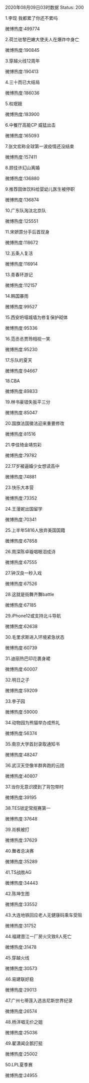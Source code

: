 2020年08月09日03时数据
Status: 200

1.李现 我都累了你还不累吗

微博热度:499774

2.荷兰驻黎巴嫩大使夫人在爆炸中身亡

微博热度:190845

3.穿越火线12周年

微博热度:190413

4.三十而已大结局

微博热度:186036

5.权珉娥

微博热度:183900

6.中餐厅高能CP 威猛出击

微博热度:165093

7.张文宏称全球第一波疫情还没结束

微博热度:157411

8.顾佳许幻山离婚

微博热度:136880

9.推荐固体饮料给婴幼儿医生被停职

微博热度:136874

10.广东队淘汰北京队

微博热度:125551

11.宋妍霏分手后首现身

微博热度:118672

12.五条人复活

微博热度:116914

13.青春环游记

微博热度:112157

14.韩国暴雨

微博热度:99527

15.西安坍塌城墙为修复保护砌体

微博热度:95336

16.范丞丞贾玲相视一笑

微博热度:95230

17.乐队的夏天

微博热度:94667

18.CBA

微博热度:89833

19.林书豪错失扳平三分

微博热度:85047

20.国旗法国徽法迎来重要修改

微博热度:81516

21.李佳琦金靖剪彩

微博热度:79782

22.17岁被逼婚少女想读高中

微博热度:74881

23.快乐大本营

微博热度:73352

24.王漫妮出国留学

微博热度:70341

25.上半年5816人放弃美国国籍

微博热度:67858

26.周深陈卓璇唱眼泪成诗

微博热度:67555

27.钟汉良一秒入戏

微博热度:67526

28.这就是街舞齐舞battle

微博热度:67185

29.iPhone12或支持北斗导航

微博热度:62638

30.毛里求斯进入环境紧急状态

微博热度:60739

31.迪丽热巴印花裹身裙

微博热度:60007

32.明日之子

微博热度:59209

33.李子园

微博热度:59000

34.动物园为熊猫举办成熊礼

微博热度:56374

35.南京大学首封录取通知书

微博热度:48247

36.武汉天空像羊群奔跑的云团

微博热度:40807

37.当你无意识摸到了背包带时

微博热度:39195

38.TES锁定常规赛第一

微博热度:37648

39.肖枫被打

微博热度:37629

40.舞者总决赛

微博热度:35289

41.TS战胜AG

微博热度:34443

42.陈坤生图

微博热度:33552

43.大连地铁回应老人无健康码乘车受阻

微博热度:31752

44.福建晋江一厂房火灾致8人死亡

微博热度:31478

45.穿越火线

微博热度:30573

46.易建联好稳

微博热度:29013

47.广州七蒂莲入选吉尼斯世界纪录

微博热度:26574

48.杨洋唱无价之姐

微博热度:25036

49.翟潇闻企鹅打挺

微博热度:25002

50.LPL夏季赛

微博热度:24955


